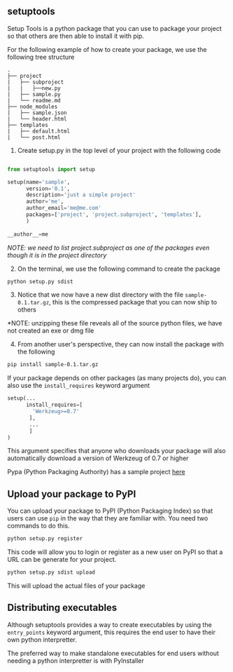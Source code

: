## setuptools

Setup Tools is a python package that you can use to package your project so that others are then able to install it with pip.

For the following example of how to create your package, we use the following tree structure

```
.
├── project
|   ├── subproject
|   |   ├──new.py
|   ├── sample.py
|   └── readme.md
├── node_modules
|   ├── sample.json
|   └── header.html
├── templates
|   ├── default.html
|   └── post.html
```

1. Create setup.py in the top level of your project with the following code

```python

from setuptools import setup

setup(name='sample',
      version='0.1',
      description='just a simple project'
      author='me',
      author_email='me@me.com'
      packages=['project', 'project.subproject', 'templates'],
      )
      
__author__=me
```

*NOTE: we need to list project.subproject as one of the packages even though it is in the project directory*

2. On the terminal, we use the following command to create the package

```bash
python setup.py sdist
```

3. Notice that we now have a new dist directory with the file `sample-0.1.tar.gz`, this is the compressed package that you can now ship to others

*NOTE: unzipping these file reveals all of the source python files, we have not created an exe or dmg file

4. From another user's perspective, they can now install the package with the following

```bash
pip install sample-0.1.tar.gz
```

If your package depends on other packages (as many projects do), you can also use the `install_requires` keyword argument

```python
setup(...
      install_requires=[
        'Werkzeug>=0.7'
       ],
       ...
       ]
)
```

This argument specifies that anyone who downloads your package will also automatically download a version of Werkzeug of 0.7 or higher

Pypa (Python Packaging Authority) has a sample project [here](https://github.com/pypa/sampleproject)

## Upload your package to PyPI

You can upload your package to PyPI (Python Packaging Index) so that users can use `pip` in the way that they are familiar with. You need two commands to do this.

```bash
python setup.py register
```

This code will allow you to login or register as a new user on PyPI so that a URL can be generate for your project.

```bash
python setup.py sdist upload
```

This will upload the actual files of your package

## Distributing executables

Although setuptools provides a way to create executables by using the `entry_points` keyword argument, this requires the end user to have their own python interpretter.

The preferred way to make standalone executables for end users without needing a python interpretter is with PyInstaller

